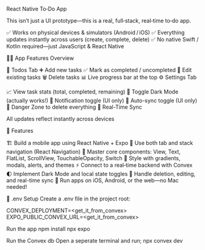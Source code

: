 React Native To‑Do App 

This isn’t just a UI prototype—this is a real, full‑stack, real‑time to‑do app.

✅ Works on physical devices & simulators (Android / iOS)
✅ Everything updates instantly across users (create, complete, delete)
✅ No native Swift / Kotlin required—just JavaScript & React Native

🧑‍🍳 App Features Overview

📝 Todos Tab
➕ Add new tasks
✅ Mark as completed / uncompleted
📝 Edit existing tasks
🗑️ Delete tasks
📊 Live progress bar at the top
⚙️ Settings Tab

📈 View task stats (total, completed, remaining)
🌙 Toggle Dark Mode (actually works!)
🔔 Notification toggle (UI only)
🔄 Auto-sync toggle (UI only)
🚨 Danger Zone to delete everything
🔄 Real-Time Sync

All updates reflect instantly across devices

🧠 Features

🏗️ Build a mobile app using React Native + Expo
🧭 Use both tab and stack navigation (React Navigation)
🧱 Master core components: View, Text, FlatList, ScrollView, TouchableOpacity, Switch
🌈 Style with gradients, modals, alerts, and themes
⚡ Connect to a real‑time backend with Convex
🌓 Implement Dark Mode and local state toggles
🧹 Handle deletion, editing, and real-time sync
📱 Run apps on iOS, Android, or the web—no Mac needed!


📁 .env Setup
Create a .env file in the project root:

CONVEX_DEPLOYMENT=<get_it_from_convex>
EXPO_PUBLIC_CONVEX_URL=<get_it_from_convex>

Run the app
npm install
npx expo

Run the Convex db
Open a seperate terminal and run;
npx convex dev
